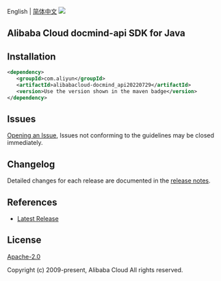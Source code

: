 English | [简体中文](README-CN.md)
![](https://aliyunsdk-pages.alicdn.com/icons/AlibabaCloud.svg)

## Alibaba Cloud docmind-api SDK for Java

## Installation

```xml
<dependency>
   <groupId>com.aliyun</groupId>
   <artifactId>alibabacloud-docmind_api20220729</artifactId>
   <version>Use the version shown in the maven badge</version>
</dependency>
```

## Issues
[Opening an Issue](https://github.com/aliyun/alibabacloud-java-async-sdk/issues/new), Issues not conforming to the guidelines may be closed immediately.

## Changelog
Detailed changes for each release are documented in the [release notes](./ChangeLog.txt).

## References
* [Latest Release](https://github.com/aliyun/alibabacloud-async-java-sdk/)

## License
[Apache-2.0](http://www.apache.org/licenses/LICENSE-2.0)

Copyright (c) 2009-present, Alibaba Cloud All rights reserved.